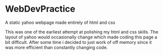 # WebDevPractice
A static yahoo webpage made entirely of html and css

This was one of the earliest attempt at polishing my html and css skills. The layout of yahoo would occasionally change which made coding this page a bit difficult. After some time i decided to just work of off memory since it was more efficient than constantly changing code. 
